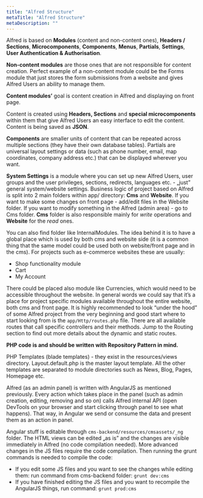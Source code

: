 ```yaml
---
title: "Alfred Structure"
metaTitle: "Alfred Structure"
metaDescription: ""
---
```


Alfred is based on **Modules** (content and non-content ones), **Headers / Sections**, **Microcomponents**, **Components**, **Menus**, **Partials**, **Settings**, **User Authentication & Authorisation**. 

**Non-content modules** are those ones that are not responsible for content creation. Perfect example of a non-content module could be the Forms module that just stores the form submissions from a website and gives Alfred Users an ability to manage them.

**Content modules’** goal is content creation in Alfred and displaying on front page.

Content is created using **Headers, Sections** and **special microcomponents** within them that give Alfred Users an easy interface to edit the content. Content is being saved as **JSON**.

**Components** are smaller units of content that can be repeated across multiple sections (they have their own database tables). 
Partials are universal layout settings or data (such as phone number, email, map coordinates, company address etc.) that can be displayed wherever you want. 

**System Settings** is a module where you can set up new Alfred Users, user groups and the user privileges, sections, redirects, languages etc. - „just” general system/website settings.
Business logic of project based on Alfred is split into 2 main folders within app/ directory: **Cms** and **Website**. If you want to make some changes on front page - add/edit files in the Website folder. If you want to modify something in the Alfred (admin area) - go to Cms folder. **Cms** folder is also responsible mainly for *write* operations and **Website** for the *read* ones.

You can also find folder like InternalModules. The idea behind it is to have a global place which is used by both cms and website side (it is a common thing that the same model could be used both on website/front page and in the cms). 
For projects such as e-commerce websites these are usually:
- Shop functionality module 
- Cart 
- My Account

There could be placed also module like Currencies, which would need to be accessible throughout the website. In general words we could say that it’s a place for project specific modules available throughout the entire website, both cms and front page.
It is highly recommended to look “under the hood” of some Alfred project from the very beginning and good start where to start looking from is the `app/Http/routes.php` file. There are all available routes that call specific controllers and their methods. Jump to the Routing section to find out more details about the dynamic and static routes.

**PHP code is and should be written with Repository Pattern in mind.**

PHP Templates (blade templates) - they exist in the resources/views directory. Layout.default.php is the master layout template. All the other templates are separated to module directories such as News, Blog, Pages, Homepage etc.

Alfred (as an admin panel) is written with AngularJS as mentioned previously. Every action which takes place in the panel (such as admin creation, editing, removing and so on) calls Alfred internal API (open DevTools on your browser and start clicking through panel to see what happens). That way, in Angular we send or consume the data and present them as an action in panel.

Angular stuff is editable through `cms-backend/resources/cmsassets/_ng` folder. The HTML views can be edited „as is” and the changes are visible immediately in Alfred (no code compilation needed). More advanced changes in the JS files require the code compilation. Then running the grunt commands is needed to compile the code:
- If you edit some JS files and you want to see the changes while editing them: run command from cms-backend folder:
`grunt dev:cms`
- If you have finished editing the JS files and you want to recompile the AngularJS things, run command:
`grunt prod:cms`